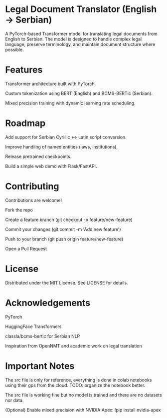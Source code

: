 # Legal Document Translator (English → Serbian)

A PyTorch-based Transformer model for translating legal documents from English to Serbian.
The model is designed to handle complex legal language, preserve terminology, and maintain document structure where possible.

# Features

Transformer architecture built with PyTorch.

Custom tokenization using BERT (English) and BCMS-BERTić (Serbian).

Mixed precision training with dynamic learning rate scheduling.

# Roadmap

 Add support for Serbian Cyrillic ↔ Latin script conversion.

 Improve handling of named entities (laws, institutions).

 Release pretrained checkpoints.

 Build a simple web demo with Flask/FastAPI.

# Contributing

Contributions are welcome!

Fork the repo

Create a feature branch (git checkout -b feature/new-feature)

Commit your changes (git commit -m 'Add new feature')

Push to your branch (git push origin feature/new-feature)

Open a Pull Request

# License

Distributed under the MIT License. See LICENSE for details.

# Acknowledgements

PyTorch

HuggingFace Transformers

classla/bcms-bertic
 for Serbian NLP

Inspiration from OpenNMT and academic work on legal translation

# Important Notes
The src file is only for reference, everything is done in colab notebooks using their gps from the cloud.
TODO: organize the notebook better.

The src file is working fine but no model is trained and there are no datasets nor data.

(Optional) Enable mixed precision with NVIDIA Apex:
!pip install nvidia-apex
